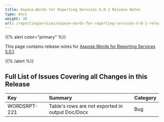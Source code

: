 ```yaml
---
title: Aspose.Words for Reporting Services 5.0.1 Release Notes
type: docs
weight: 30
url: /reportingservices/aspose-words-for-reporting-services-5-0-1-release-notes/
---
```


{{% alert color="primary" %}} 

This page contains release notes for [Aspose.Words for Reporting Services 5.0.1](http://www.aspose.com/downloads/words/reportingservices/new-releases/aspose.word-for-reporting-services-5.0.1-\(msi\)/). 

{{% /alert %}} 

## **Full List of Issues Covering all Changes in this Release**

|Key |Summary |Category |
| :- | :- | :- |
|WORDSRPT-221 |Table's rows are not exported in output Doc/Docx |Bug |

